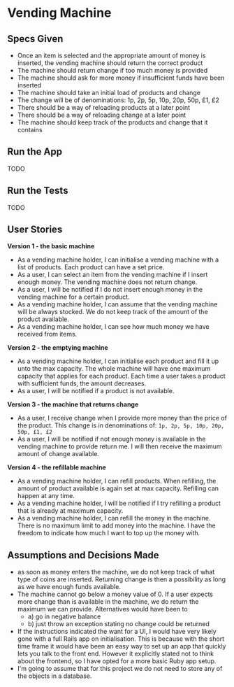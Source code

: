 # Vending Machine

## Specs Given
* Once an item is selected and the appropriate amount of money is inserted, the vending machine should return the correct product
* The machine should return change if too much money is provided
* The machine should ask for more money if insufficient funds have been inserted
* The machine should take an initial load of products and change
* The change will be of denominations: 1p, 2p, 5p, 10p, 20p, 50p, £1, £2
* There should be a way of reloading products at a later point
* There should be a way of reloading change at a later point
* The machine should keep track of the products and change that it contains

## Run the App
TODO

## Run the Tests
TODO

## User Stories
**Version 1 - the basic machine**

- As a vending machine holder, I can initialise a vending machine with a list of products. Each product can have a set price.
- As a user, I can select an item from the vending machine if I insert enough money. The vending machine does not return change.
- As a user, I will be notified if I do not insert enough money in the vending machine for a certain product.
- As a vending machine holder, I can assume that the vending machine will be always stocked. We do not keep track of the amount of the product available.
- As a vending machine holder, I can see how much money we have received from items.

**Version 2 - the emptying machine**

- As a vending machine holder, I can initialise each product and fill it up unto the max capacity. The whole machine will have one maximum capacity that applies for each product. Each time a user takes a product with sufficient funds, the amount decreases.
- As a user, I will be notified if a product is not available.

**Version 3 - the machine that returns change**

- As a user, I receive change when I provide more money than the price of the product. This change is in denominations of: `1p, 2p, 5p, 10p, 20p, 50p, £1, £2`
- As a user, I will be notified if not enough money is available in the vending machine to provide return me. I will then receive the maximum amount of change available.

**Version 4 - the refillable machine**

- As a vending machine holder, I can refill products. When refilling, the amount of product available is again set at max capacity. Refilling can happen at any time.
- As a vending machine holder, I will be notified if I try refilling a product that is already at maximum capacity.
- As a vending machine holder, I can refill the money in the machine. There is no maximum limit to add money into the machine. I have the freedom to indicate how much I want to top up the money with.

## Assumptions and Decisions Made
- as soon as money enters the machine, we do not keep track of what type of coins are inserted. Returning change is then a possibility as long as we have enough funds available.
- The machine cannot go below a money value of 0.  If a user expects more change than is available in the machine, we do return the maximum we can provide. Alternatives would have been to
    - a) go in negative balance
    - b) just throw an exception stating no change could be returned
- If the instructions indicated the want for a UI, I would have very likely gone with a full Rails app on initialisation. This is because with the short time frame it would have been an easy way to set up an app that quickly lets you talk to the front end. However it explicitly stated not to think about the frontend, so I have opted for a more basic Ruby app setup.
- I'm going to assume that for this project we do not need to store any of the objects in a database.
